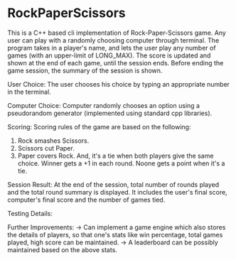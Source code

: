 # RockPaperScissors
This is a C++ based cli implementation of Rock-Paper-Scissors game. Any user can play with a randomly choosing computer through terminal.
The program takes in a player's name, and lets the user play any number of games (with an upper-limit of LONG_MAX).
The score is updated and shown at the end of each game, until the session ends.
Before ending the game session, the summary of the session is shown.

User Choice:
The user chooses his choice by typing an appropriate number in the terminal. 

Computer Choice:
Computer randomly chooses an option using a pseudorandom generator (implemented using standard cpp libraries).

Scoring:
Scoring rules of the game are based on the following:
  1. Rock smashes Scissors.
  2. Scissors cut Paper.
  3. Paper covers Rock.
 And, it's a tie when both players give the same choice.
 Winner gets a +1 in each round. Noone gets a point when it's a tie.
  
Session Result:
At the end of the session, total number of rounds played and the total round summary is displayed. It includes the user's final score, computer's final score and the number of games tied.

Testing Details:


Further Improvements:
-> Can implement a game engine which also stores the details of players, so that one's stats like win percentage, total games played, high score can be maintained.
-> A leaderboard can be possibly maintained based on the above stats.



